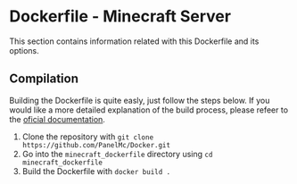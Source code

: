 # Dockerfile - Minecraft Server

This section contains information related with this Dockerfile and its options.

## Compilation

Building the Dockerfile is quite easly, just follow the steps below. If you would like a more
detailed explanation of the build process, please refeer to the [oficial documentation](https://docs.docker.com/engine/reference/builder/#usage).

  1. Clone the repository with `git clone https://github.com/PanelMc/Docker.git`
  2. Go into the `minecraft_dockerfile` directory using `cd minecraft_dockerfile`
  3. Build the Dockerfile with `docker build .`
